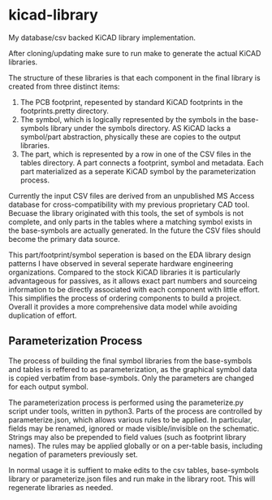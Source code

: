 
# kicad-library

My database/csv backed KiCAD library implementation.

After cloning/updating  make sure to run make to generate the actual KiCAD libraries.

The structure of these libraries is that each component in the final library is created from three distinct items:
1. The PCB footprint, repesented by standard KiCAD footprints in the footprints.pretty directory.
2. The symbol, which is logically represented by the symbols in the base-symbols library under the symbols directory. AS KiCAD lacks a symbol/part abstraction, physically these are copies to the output libraries.
3. The part, which is represented by a row in one of the CSV files in the tables directory. A part connects a footprint, symbol and metadata. Each part materialized as a seperate KiCAD symbol by the parameterization process.

Currently the input CSV files are derived from an unpublished MS Access database for cross-compatibility with my previous proprietary CAD tool. Becuase the library originated with this tools, the set of symbols is not complete, and only parts in the tables where a matching symbol exists in the base-symbols are actually generated. In the future the CSV files should become the primary data source.

This part/footprint/symbol seperation is based on the EDA library design patterns I have observed in several seperate hardware engineering organizations.
Compared to the stock KiCAD libraries it is particularly advantageous for passives, as it allows exact part numbers and sourceing information to be directly associated with each component with little effort.
This simplifies the process of ordering components to build a project. Overall it provides a more comprehensive data model while avoiding duplication of effort.


## Parameterization Process

The process of building the final symbol libraries from the base-symbols and tables is reffered to as parameterization, as the graphical symbol data is copied verbatim from base-symbols.
Only the parameters are changed for each output symbol.

The parameterization process is performed using the parameterize.py script under tools, written in python3. Parts of the process are controlled by parameterize.json, which allows various rules to be applied.
In particular, fields may be renamed, ignored or made visible/invisible on the schematic. Strings may also be prepended to field values (such as footprint library names).
The rules may be applied globally or on a per-table basis, including negation of parameters previously set.

In normal usage it is suffient to make edits to the csv tables, base-symbols library or parameterize.json files and run make in the library root. This will regenerate libraries as needed.



